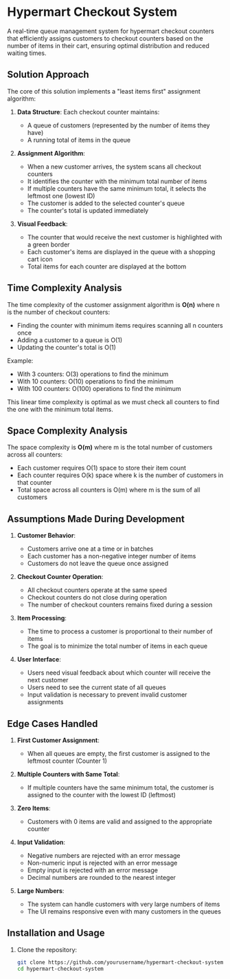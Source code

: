# Hypermart Checkout System

A real-time queue management system for hypermart checkout counters that efficiently assigns customers to checkout counters based on the number of items in their cart, ensuring optimal distribution and reduced waiting times.

## Solution Approach

The core of this solution implements a "least items first" assignment algorithm:

1. **Data Structure**: Each checkout counter maintains:
   - A queue of customers (represented by the number of items they have)
   - A running total of items in the queue

2. **Assignment Algorithm**:
   - When a new customer arrives, the system scans all checkout counters
   - It identifies the counter with the minimum total number of items
   - If multiple counters have the same minimum total, it selects the leftmost one (lowest ID)
   - The customer is added to the selected counter's queue
   - The counter's total is updated immediately

3. **Visual Feedback**:
   - The counter that would receive the next customer is highlighted with a green border
   - Each customer's items are displayed in the queue with a shopping cart icon
   - Total items for each counter are displayed at the bottom

## Time Complexity Analysis

The time complexity of the customer assignment algorithm is **O(n)** where n is the number of checkout counters:

- Finding the counter with minimum items requires scanning all n counters once
- Adding a customer to a queue is O(1)
- Updating the counter's total is O(1)

Example:
- With 3 counters: O(3) operations to find the minimum
- With 10 counters: O(10) operations to find the minimum
- With 100 counters: O(100) operations to find the minimum

This linear time complexity is optimal as we must check all counters to find the one with the minimum total items.

## Space Complexity Analysis

The space complexity is **O(m)** where m is the total number of customers across all counters:

- Each customer requires O(1) space to store their item count
- Each counter requires O(k) space where k is the number of customers in that counter
- Total space across all counters is O(m) where m is the sum of all customers

## Assumptions Made During Development

1. **Customer Behavior**:
   - Customers arrive one at a time or in batches
   - Each customer has a non-negative integer number of items
   - Customers do not leave the queue once assigned

2. **Checkout Counter Operation**:
   - All checkout counters operate at the same speed
   - Checkout counters do not close during operation
   - The number of checkout counters remains fixed during a session

3. **Item Processing**:
   - The time to process a customer is proportional to their number of items
   - The goal is to minimize the total number of items in each queue

4. **User Interface**:
   - Users need visual feedback about which counter will receive the next customer
   - Users need to see the current state of all queues
   - Input validation is necessary to prevent invalid customer assignments

## Edge Cases Handled

1. **First Customer Assignment**:
   - When all queues are empty, the first customer is assigned to the leftmost counter (Counter 1)

2. **Multiple Counters with Same Total**:
   - If multiple counters have the same minimum total, the customer is assigned to the counter with the lowest ID (leftmost)

3. **Zero Items**:
   - Customers with 0 items are valid and assigned to the appropriate counter

4. **Input Validation**:
   - Negative numbers are rejected with an error message
   - Non-numeric input is rejected with an error message
   - Empty input is rejected with an error message
   - Decimal numbers are rounded to the nearest integer

5. **Large Numbers**:
   - The system can handle customers with very large numbers of items
   - The UI remains responsive even with many customers in the queues

## Installation and Usage

1. Clone the repository:
   ```bash
   git clone https://github.com/yourusername/hypermart-checkout-system.git
   cd hypermart-checkout-system
